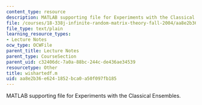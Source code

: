 ```yaml
---
content_type: resource
description: MATLAB supporting file for Experiments with the Classical Ensembles.
file: /courses/18-338j-infinite-random-matrix-theory-fall-2004/aa8e2b36e6241852bca0a50f097fb185_wishartedf.m
file_type: text/plain
learning_resource_types:
- Lecture Notes
ocw_type: OCWFile
parent_title: Lecture Notes
parent_type: CourseSection
parent_uid: c32406dc-7a0a-88bc-244c-de436ae34539
resourcetype: Other
title: wishartedf.m
uid: aa8e2b36-e624-1852-bca0-a50f097fb185
---
```

MATLAB supporting file for Experiments with the Classical Ensembles.

